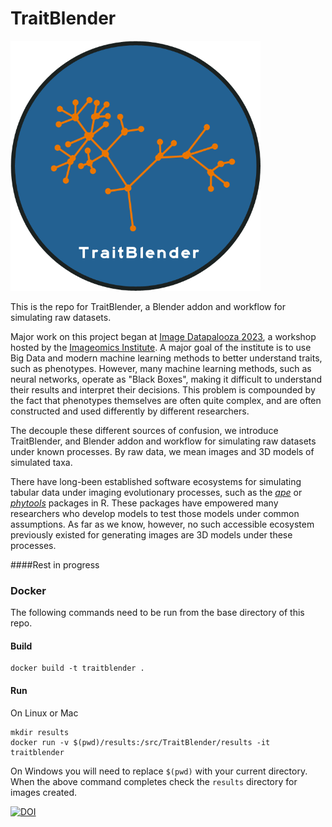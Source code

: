 # TraitBlender

<img src="imgs/logo.png" width="400" height="400">

<p>
  This is the repo for TraitBlender, a Blender addon and workflow for simulating raw datasets. 
</p>

<p>
  Major work on this project began at <a href="https://github.com/Imageomics/Image-Datapalooza-2023/" target="_blank">Image Datapalooza 2023</a>, a workshop hosted by the 
  <a href="https://imageomics.osu.edu/" target="_blank">Imageomics Institute</a>. A major goal of the institute is to use Big Data and modern machine learning methods to better understand traits, such as phenotypes. However, many machine learning methods, such as neural networks, operate as "Black Boxes", making it difficult to understand 
  their results and interpret their decisions. This problem is compounded by the fact that phenotypes themselves are often quite complex, and are often constructed and used
  differently by different researchers.
</p>
<p>
  The decouple these different sources of confusion, we introduce TraitBlender, and Blender addon and workflow for simulating raw datasets under known processes. By raw 
  data, we mean images and 3D models of simulated taxa. 
</p>
<p>
  There have long-been established software ecosystems for simulating tabular data under imaging evolutionary processes, such as the <a href="https://cran.r-project.org/web/packages/ape/index.html"><i>ape</i></a> or <a href="https://cran.r-project.org/web/packages/phytools/index.html"><i>phytools</i></a> packages in R. These
  packages have empowered many researchers who develop models to test those models under common assumptions. As far as we know, however, no such accessible 
  ecosystem previously existed for generating images are 3D models under these processes.
</p>

####Rest in progress


### Docker
The following commands need to be run from the base directory of this repo.

#### Build
```
docker build -t traitblender .
```

#### Run
On Linux or Mac
```
mkdir results
docker run -v $(pwd)/results:/src/TraitBlender/results -it traitblender
```
On Windows you will need to replace `$(pwd)` with your current directory.
When the above command completes check the `results` directory for images created.


[![DOI](https://zenodo.org/badge/DOI/10.5281/zenodo.14804368.svg)](https://doi.org/10.5281/zenodo.14804368)
